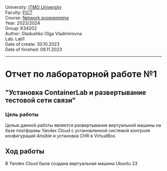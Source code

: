 University: [ITMO University](https://itmo.ru/ru/)  
Faculty: [FICT](https://fict.itmo.ru)  
Course: [Network programming](https://github.com/itmo-ict-faculty/network-programming)  
Year: 2023/2024  
Group: K34202  
Author: Gladushko Olga Vladimirovna  
Lab: Lab1  
Date of create: 30.10.2023  
Date of finished: 09.11.2023  

---
# Отчет по лабораторной работе №1  
## "Установка ContainerLab и развертывание тестовой сети связи"  

### Цель работы  
Целью данной работы является развертывание виртуальной машины на базе платформы Yandex Cloud с установленной системой контроля конфигураций Ansible и установка CHR в VirtualBox.  

## Ход работы  
В Yandex Cloud была создана виртуальная машина Ubuntu 23
